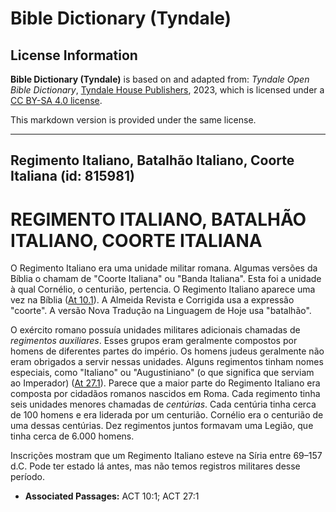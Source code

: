 # Bible Dictionary (Tyndale)

## License Information

**Bible Dictionary (Tyndale)** is based on and adapted from: _Tyndale Open Bible Dictionary_, [Tyndale House Publishers](https://tyndaleopenresources.com/), 2023, which is licensed under a [CC BY-SA 4.0 license](https://creativecommons.org/licenses/by-sa/4.0/legalcode.en).

This markdown version is provided under the same license.



--------------------------------

## Regimento Italiano, Batalhão Italiano, Coorte Italiana (id: 815981)

REGIMENTO ITALIANO, BATALHÃO ITALIANO, COORTE ITALIANA
======================================================

O Regimento Italiano era uma unidade militar romana. Algumas versões da Bíblia o chamam de "Coorte Italiana" ou "Banda Italiana". Esta foi a unidade à qual Cornélio, o centurião, pertencia. O Regimento Italiano aparece uma vez na Bíblia ([At 10\.1](https://ref.ly/Acts10:1)). A Almeida Revista e Corrigida usa a expressão "coorte". A versão Nova Tradução na Linguagem de Hoje usa "batalhão".

O exército romano possuía unidades militares adicionais chamadas de *regimentos auxiliares*. Esses grupos eram geralmente compostos por homens de diferentes partes do império. Os homens judeus geralmente não eram obrigados a servir nessas unidades. Alguns regimentos tinham nomes especiais, como "Italiano" ou "Augustiniano" (o que significa que serviam ao Imperador) ([At 27\.1](https://ref.ly/Acts27:1)). Parece que a maior parte do Regimento Italiano era composta por cidadãos romanos nascidos em Roma. Cada regimento tinha seis unidades menores chamadas de *centúrias*. Cada centúria tinha cerca de 100 homens e era liderada por um centurião. Cornélio era o centurião de uma dessas centúrias. Dez regimentos juntos formavam uma Legião, que tinha cerca de 6\.000 homens.

Inscrições mostram que um Regimento Italiano esteve na Síria entre 69–157 d.C. Pode ter estado lá antes, mas não temos registros militares desse período.

* **Associated Passages:** ACT 10:1; ACT 27:1

